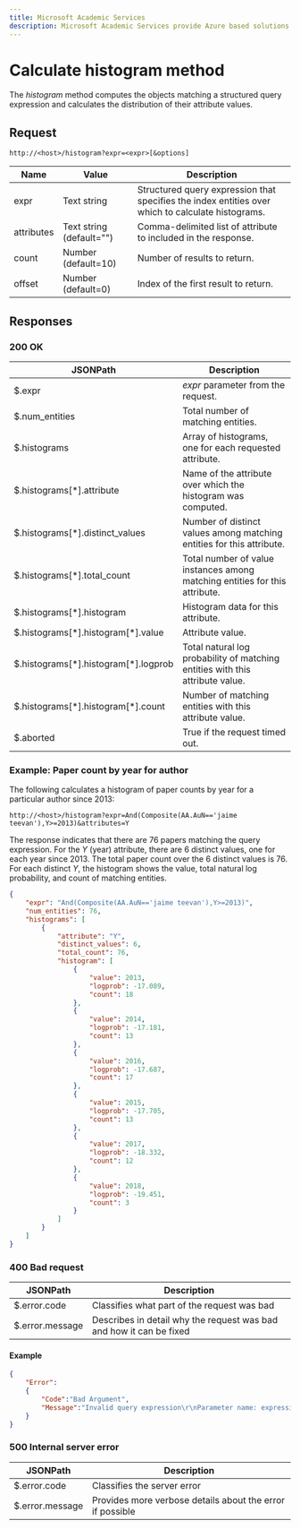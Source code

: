 ```yaml
---
title: Microsoft Academic Services
description: Microsoft Academic Services provide Azure based solutions for interacting with the Microsoft Academic Graph, a comprehensive, heterogeneous graph of the worlds scientific publications
---
```

# Calculate histogram method

The *histogram* method computes the objects matching a structured query expression and calculates the distribution of their attribute values.

## Request

`http://<host>/histogram?expr=<expr>[&options]`

Name | Value | Description
--- | --- | ---
expr | Text string | Structured query expression that specifies the index entities over which to calculate histograms.
attributes | Text string (default="") | Comma-delimited list of attribute to included in the response.
count | Number (default=10) | Number of results to return.
offset | Number (default=0) | Index of the first result to return.

## Responses

### 200 OK

JSONPath | Description
----|----
$.expr | *expr* parameter from the request.
$.num_entities | Total number of matching entities.
$.histograms |	Array of histograms, one for each requested attribute.
$.histograms[\*].attribute | Name of the attribute over which the histogram was computed.
$.histograms[\*].distinct_values | Number of distinct values among matching entities for this attribute.
$.histograms[\*].total_count | Total number of value instances among matching entities for this attribute.
$.histograms[\*].histogram | Histogram data for this attribute.
$.histograms[\*].histogram[\*].value | Attribute value.
$.histograms[\*].histogram[\*].logprob	| Total natural log probability of matching entities with this attribute value.
$.histograms[\*].histogram[\*].count	| Number of matching entities with this attribute value.
$.aborted | True if the request timed out.

### Example: Paper count by year for author

The following calculates a histogram of paper counts by year for a particular author since 2013:

`http://<host>/histogram?expr=And(Composite(AA.AuN=='jaime teevan'),Y>=2013)&attributes=Y`

The response indicates that there are 76 papers matching the query expression.  For the *Y* (year) attribute, there are 6 distinct values, one for each year since 2013.  The total paper count over the 6 distinct values is 76.  For each distinct *Y*, the histogram shows the value, total natural log probability, and count of matching entities.

```json
{
    "expr": "And(Composite(AA.AuN=='jaime teevan'),Y>=2013)",
    "num_entities": 76,
    "histograms": [
        {
            "attribute": "Y",
            "distinct_values": 6,
            "total_count": 76,
            "histogram": [
                {
                    "value": 2013,
                    "logprob": -17.089,
                    "count": 18
                },
                {
                    "value": 2014,
                    "logprob": -17.181,
                    "count": 13
                },
                {
                    "value": 2016,
                    "logprob": -17.687,
                    "count": 17
                },
                {
                    "value": 2015,
                    "logprob": -17.705,
                    "count": 13
                },
                {
                    "value": 2017,
                    "logprob": -18.332,
                    "count": 12
                },
                {
                    "value": 2018,
                    "logprob": -19.451,
                    "count": 3
                }
            ]
        }
    ]
}
```

### 400 Bad request

JSONPath | Description
--- | ---
$.error.code | Classifies what part of the request was bad
$.error.message | Describes in detail why the request was bad and how it can be fixed

#### Example

```json
{
    "Error":
    {
        "Code":"Bad Argument",
        "Message":"Invalid query expression\r\nParameter name: expression"
    }
}
```
### 500 Internal server error

JSONPath | Description
--- | ---
$.error.code | Classifies the server error
$.error.message | Provides more verbose details about the error if possible